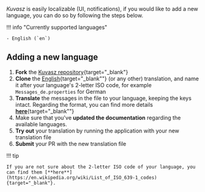 _Kuvasz_ is easily localizable (UI, notifications), if you would like to add a new language, you can do so by following the steps below.

!!! info "Currently supported languages"
    
    - English (`en`)

## Adding a new language

1. **Fork** the [Kuvasz repository](https://github.com/kuvasz-uptime/kuvasz){target="_blank"}
2. **Clone** the [English](https://github.com/kuvasz-uptime/kuvasz/blob/main/shared/src/main/i18n/com/kuvaszuptime/kuvasz/i18n/Messages_en.properties){target="_blank""} (or any other) translation, and name it after your language's 2-letter ISO code, for example `Messages_de.properties` for German
3. **Translate** the messages in the file to your language, keeping the keys intact. Regarding the format, you can find more details [**here**](https://github.com/comahe-de/i18n4k?tab=readme-ov-file#message-format){target="_blank""}
4. Make sure that you've **updated the documentation** regarding the available languages.
5. **Try out** your translation by running the application with your new translation file <!-- md:config setup/configuration.md#language -->
6. **Submit** your PR with the new translation file

!!! tip

    If you are not sure about the 2-letter ISO code of your language, you can find them [**here**](https://en.wikipedia.org/wiki/List_of_ISO_639-1_codes){target="_blank"}.
